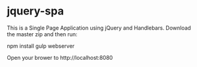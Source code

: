 # jquery-spa
This is a Single Page Application using jQuery and Handlebars. Download the master zip and then run:

npm install
gulp webserver

Open your brower to http://localhost:8080
